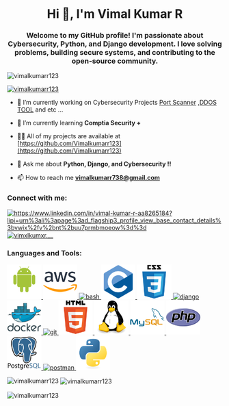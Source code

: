 <h1 align="center">Hi 👋, I'm Vimal Kumar R</h1>
<h3 align="center"> Welcome to my GitHub profile! I'm passionate about Cybersecurity, Python, and Django development. I love solving problems, building secure systems, and contributing to the open-source community.</h3>

<p align="left"> <img src="https://komarev.com/ghpvc/?username=vimalkumarr123&label=Profile%20views&color=0e75b6&style=flat" alt="vimalkumarr123" /> </p>

<p align="left"> <a href="https://github.com/ryo-ma/github-profile-trophy"><img src="https://github-profile-trophy.vercel.app/?username=vimalkumarr123" alt="vimalkumarr123" /></a> </p>

- 🔭 I’m currently working on Cybersecurity Projects [Port Scanner](https://github.com/Vimalkumarr123/Port_scanner) ,[DDOS TOOL](https://github.com/Vimalkumarr123/Ddos-Tool)  and etc ...

- 🌱 I’m currently learning **Comptia Security +**

- 👨‍💻 All of my projects are available at [https://github.com/Vimalkumarr123](https://github.com/Vimalkumarr123)

- 💬 Ask me about **Python, Django, and Cybersecurity !!**

- 📫 How to reach me **vimalkumarr738@gmail.com**

<h3 align="left">Connect with me:</h3>
<p align="left">
<a href="https://linkedin.com/in/https://www.linkedin.com/in/vimal-kumar-r-aa8265184?lipi=urn%3ali%3apage%3ad_flagship3_profile_view_base_contact_details%3bvwix%2fv%2bnt%2buu7prmbmoeow%3d%3d" target="blank"><img align="center" src="https://raw.githubusercontent.com/rahuldkjain/github-profile-readme-generator/master/src/images/icons/Social/linked-in-alt.svg" alt="https://www.linkedin.com/in/vimal-kumar-r-aa8265184?lipi=urn%3ali%3apage%3ad_flagship3_profile_view_base_contact_details%3bvwix%2fv%2bnt%2buu7prmbmoeow%3d%3d" height="30" width="40" /></a>
<a href="https://instagram.com/vimxlkumxr.__" target="blank"><img align="center" src="https://raw.githubusercontent.com/rahuldkjain/github-profile-readme-generator/master/src/images/icons/Social/instagram.svg" alt="vimxlkumxr.__" height="30" width="40" /></a>
</p>

<h3 align="left">Languages and Tools:</h3>
<p align="left"> <a href="https://developer.android.com" target="_blank" rel="noreferrer"> <img src="https://raw.githubusercontent.com/devicons/devicon/master/icons/android/android-original-wordmark.svg" alt="android" width="80" height="80"/> </a> <a href="https://aws.amazon.com" target="_blank" rel="noreferrer"> <img src="https://raw.githubusercontent.com/devicons/devicon/master/icons/amazonwebservices/amazonwebservices-original-wordmark.svg" alt="aws" width="80" height="80"/> </a> <a href="https://www.gnu.org/software/bash/" target="_blank" rel="noreferrer"> <img src="https://www.vectorlogo.zone/logos/gnu_bash/gnu_bash-icon.svg" alt="bash" width="80" height="80"/> </a> <a href="https://www.cprogramming.com/" target="_blank" rel="noreferrer"> <img src="https://raw.githubusercontent.com/devicons/devicon/master/icons/c/c-original.svg" alt="c" width="80" height="80"/> </a> <a href="https://www.w3schools.com/css/" target="_blank" rel="noreferrer"> <img src="https://raw.githubusercontent.com/devicons/devicon/master/icons/css3/css3-original-wordmark.svg" alt="css3" width="80" height="80"/> </a> <a href="https://www.djangoproject.com/" target="_blank" rel="noreferrer"> <img src="https://cdn.worldvectorlogo.com/logos/django.svg" alt="django" width="80" height="80"/> </a> <a href="https://www.docker.com/" target="_blank" rel="noreferrer"> <img src="https://raw.githubusercontent.com/devicons/devicon/master/icons/docker/docker-original-wordmark.svg" alt="docker" width="80" height="80"/> </a> <a href="https://git-scm.com/" target="_blank" rel="noreferrer"> <img src="https://www.vectorlogo.zone/logos/git-scm/git-scm-icon.svg" alt="git" width="80" height="80"/> </a> <a href="https://www.w3.org/html/" target="_blank" rel="noreferrer"> <img src="https://raw.githubusercontent.com/devicons/devicon/master/icons/html5/html5-original-wordmark.svg" alt="html5" width="80" height="80"/> </a> <a href="https://www.linux.org/" target="_blank" rel="noreferrer"> <img src="https://raw.githubusercontent.com/devicons/devicon/master/icons/linux/linux-original.svg" alt="linux" width="80" height="80"/> </a> <a href="https://www.mysql.com/" target="_blank" rel="noreferrer"> <img src="https://raw.githubusercontent.com/devicons/devicon/master/icons/mysql/mysql-original-wordmark.svg" alt="mysql" width="80" height="80"/> </a> <a href="https://www.php.net" target="_blank" rel="noreferrer"> <img src="https://raw.githubusercontent.com/devicons/devicon/master/icons/php/php-original.svg" alt="php" width="80" height="80"/> </a> <a href="https://www.postgresql.org" target="_blank" rel="noreferrer"> <img src="https://raw.githubusercontent.com/devicons/devicon/master/icons/postgresql/postgresql-original-wordmark.svg" alt="postgresql" width="80" height="80"/> </a> <a href="https://postman.com" target="_blank" rel="noreferrer"> <img src="https://cdn.iconscout.com/icon/free/png-256/free-postman-logo-icon-download-in-svg-png-gif-file-formats--technology-social-media-company-brand-vol-5-pack-logos-icons-2945092.png" alt="postman" width="80" height="80"/> </a> <a href="https://www.python.org" target="_blank" rel="noreferrer"> <img src="https://raw.githubusercontent.com/devicons/devicon/master/icons/python/python-original.svg" alt="python" width="80" height="80"/> </a> </p>

<p><img align="left" src="https://github-readme-stats.vercel.app/api/top-langs?username=vimalkumarr123&show_icons=true&locale=en&layout=compact" alt="vimalkumarr123" /></p>

<p>&nbsp;<img align="center" src="https://github-readme-stats.vercel.app/api?username=vimalkumarr123&show_icons=true&locale=en" alt="vimalkumarr123" /></p>

<p><img align="center" src="https://github-readme-streak-stats.herokuapp.com/?user=vimalkumarr123&" alt="vimalkumarr123" /></p>

